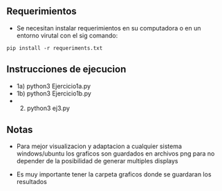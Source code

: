 ## Requerimientos

- Se necesitan instalar requerimientos en su computadora o en un entorno virutal con el sig comando:

```
pip install -r requeriments.txt
```

## Instrucciones de ejecucion

- 1a) python3 Ejercicio1a.py
- 1b) python3 Ejercicio1b.py
- 2) python3 ej3.py
  
## Notas

- Para mejor visualizacion y adaptacion a cualquier sistema windows/ubuntu los graficos son guardados en archivos png para no depender de la posibilidad de generar multiples displays 

- Es muy importante tener la carpeta graficos donde se guardaran los resultados
   
